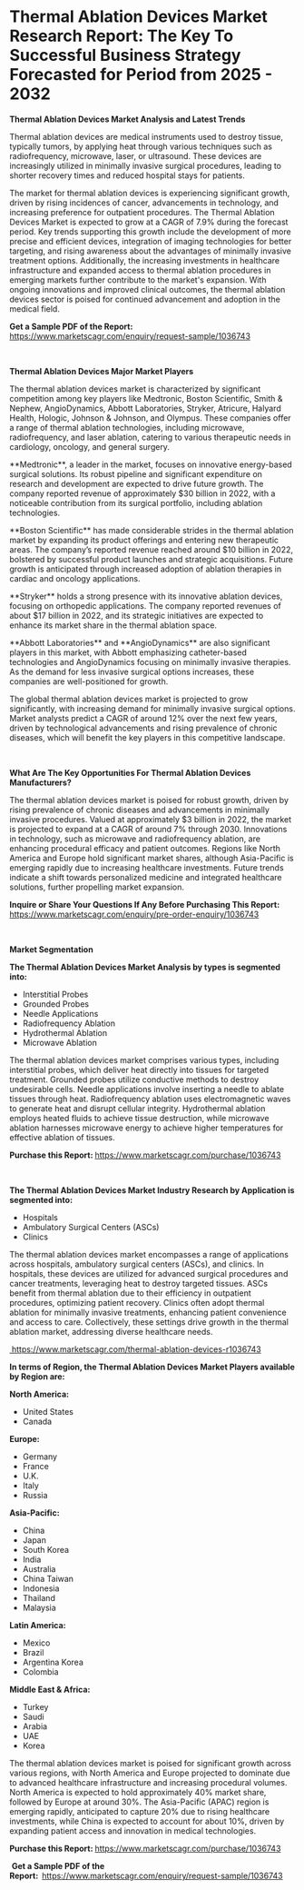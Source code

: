 <p><h1>Thermal Ablation Devices Market Research Report: The Key To Successful Business Strategy Forecasted for Period from 2025 - 2032</h1></p><p><strong>Thermal Ablation Devices Market Analysis and Latest Trends</strong></p>
<p><p>Thermal ablation devices are medical instruments used to destroy tissue, typically tumors, by applying heat through various techniques such as radiofrequency, microwave, laser, or ultrasound. These devices are increasingly utilized in minimally invasive surgical procedures, leading to shorter recovery times and reduced hospital stays for patients. </p><p>The market for thermal ablation devices is experiencing significant growth, driven by rising incidences of cancer, advancements in technology, and increasing preference for outpatient procedures. The Thermal Ablation Devices Market is expected to grow at a CAGR of 7.9% during the forecast period. Key trends supporting this growth include the development of more precise and efficient devices, integration of imaging technologies for better targeting, and rising awareness about the advantages of minimally invasive treatment options. Additionally, the increasing investments in healthcare infrastructure and expanded access to thermal ablation procedures in emerging markets further contribute to the market's expansion. With ongoing innovations and improved clinical outcomes, the thermal ablation devices sector is poised for continued advancement and adoption in the medical field.</p></p>
<p><strong>Get a Sample PDF of the Report:&nbsp;</strong> <a href="https://www.marketscagr.com/enquiry/request-sample/1036743?utm_campaign=2991&utm_medium=2&utm_source=Github&utm_content=ia&utm_term=14042025&utm_id=thermal-ablation-devices">https://www.marketscagr.com/enquiry/request-sample/1036743</a></p>
<p>&nbsp;</p>
<p><strong>Thermal Ablation Devices Major Market Players</strong></p>
<p><p>The thermal ablation devices market is characterized by significant competition among key players like Medtronic, Boston Scientific, Smith & Nephew, AngioDynamics, Abbott Laboratories, Stryker, Atricure, Halyard Health, Hologic, Johnson & Johnson, and Olympus. These companies offer a range of thermal ablation technologies, including microwave, radiofrequency, and laser ablation, catering to various therapeutic needs in cardiology, oncology, and general surgery.</p><p>**Medtronic**, a leader in the market, focuses on innovative energy-based surgical solutions. Its robust pipeline and significant expenditure on research and development are expected to drive future growth. The company reported revenue of approximately $30 billion in 2022, with a noticeable contribution from its surgical portfolio, including ablation technologies.</p><p>**Boston Scientific** has made considerable strides in the thermal ablation market by expanding its product offerings and entering new therapeutic areas. The company’s reported revenue reached around $10 billion in 2022, bolstered by successful product launches and strategic acquisitions. Future growth is anticipated through increased adoption of ablation therapies in cardiac and oncology applications.</p><p>**Stryker** holds a strong presence with its innovative ablation devices, focusing on orthopedic applications. The company reported revenues of about $17 billion in 2022, and its strategic initiatives are expected to enhance its market share in the thermal ablation space.</p><p>**Abbott Laboratories** and **AngioDynamics** are also significant players in this market, with Abbott emphasizing catheter-based technologies and AngioDynamics focusing on minimally invasive therapies. As the demand for less invasive surgical options increases, these companies are well-positioned for growth.</p><p>The global thermal ablation devices market is projected to grow significantly, with increasing demand for minimally invasive surgical options. Market analysts predict a CAGR of around 12% over the next few years, driven by technological advancements and rising prevalence of chronic diseases, which will benefit the key players in this competitive landscape.</p></p>
<p>&nbsp;</p>
<p><strong>What Are The Key Opportunities For Thermal Ablation Devices Manufacturers?</strong></p>
<p><p>The thermal ablation devices market is poised for robust growth, driven by rising prevalence of chronic diseases and advancements in minimally invasive procedures. Valued at approximately $3 billion in 2022, the market is projected to expand at a CAGR of around 7% through 2030. Innovations in technology, such as microwave and radiofrequency ablation, are enhancing procedural efficacy and patient outcomes. Regions like North America and Europe hold significant market shares, although Asia-Pacific is emerging rapidly due to increasing healthcare investments. Future trends indicate a shift towards personalized medicine and integrated healthcare solutions, further propelling market expansion.</p></p>
<p><strong>Inquire or Share Your Questions If Any Before Purchasing This Report:</strong> <a href="https://www.marketscagr.com/enquiry/pre-order-enquiry/1036743?utm_campaign=2991&utm_medium=2&utm_source=Github&utm_content=ia&utm_term=14042025&utm_id=thermal-ablation-devices">https://www.marketscagr.com/enquiry/pre-order-enquiry/1036743</a></p>
<p>&nbsp;</p>
<p><strong>Market Segmentation</strong></p>
<p><strong>The Thermal Ablation Devices Market Analysis by types is segmented into:</strong></p>
<p><ul><li>Interstitial Probes</li><li>Grounded Probes</li><li>Needle Applications</li><li>Radiofrequency Ablation</li><li>Hydrothermal Ablation</li><li>Microwave Ablation</li></ul></p>
<p><p>The thermal ablation devices market comprises various types, including interstitial probes, which deliver heat directly into tissues for targeted treatment. Grounded probes utilize conductive methods to destroy undesirable cells. Needle applications involve inserting a needle to ablate tissues through heat. Radiofrequency ablation uses electromagnetic waves to generate heat and disrupt cellular integrity. Hydrothermal ablation employs heated fluids to achieve tissue destruction, while microwave ablation harnesses microwave energy to achieve higher temperatures for effective ablation of tissues.</p></p>
<p><strong>Purchase this Report:&nbsp;</strong><a href="https://www.marketscagr.com/purchase/1036743?utm_campaign=2991&utm_medium=2&utm_source=Github&utm_content=ia&utm_term=14042025&utm_id=thermal-ablation-devices">https://www.marketscagr.com/purchase/1036743</a></p>
<p>&nbsp;</p>
<p><strong>The Thermal Ablation Devices Market Industry Research by Application is segmented into:</strong></p>
<p><ul><li>Hospitals</li><li>Ambulatory Surgical Centers (ASCs)</li><li>Clinics</li></ul></p>
<p><p>The thermal ablation devices market encompasses a range of applications across hospitals, ambulatory surgical centers (ASCs), and clinics. In hospitals, these devices are utilized for advanced surgical procedures and cancer treatments, leveraging heat to destroy targeted tissues. ASCs benefit from thermal ablation due to their efficiency in outpatient procedures, optimizing patient recovery. Clinics often adopt thermal ablation for minimally invasive treatments, enhancing patient convenience and access to care. Collectively, these settings drive growth in the thermal ablation market, addressing diverse healthcare needs.</p></p>
<p><a href="https://www.marketscagr.com/thermal-ablation-devices-r1036743?utm_campaign=2991&utm_medium=2&utm_source=Github&utm_content=ia&utm_term=14042025&utm_id=thermal-ablation-devices">&nbsp;https://www.marketscagr.com/thermal-ablation-devices-r1036743</a></p>
<p><strong>In terms of Region, the Thermal Ablation Devices Market Players available by Region are:</strong></p>
<p>
    <p> <strong> North America: </strong>
        <ul>
            <li>United States</li>
            <li>Canada</li>
        </ul>
        </p> 
    <p> <strong> Europe: </strong>
        <ul>
            <li>Germany</li>
            <li>France</li>
            <li>U.K.</li>
            <li>Italy</li>
            <li>Russia</li>
        </ul>
        </p> 
    <p> <strong> Asia-Pacific: </strong>
        <ul>
            <li>China</li>
            <li>Japan</li>
            <li>South Korea</li>
            <li>India</li>
            <li>Australia</li>
            <li>China Taiwan</li>
            <li>Indonesia</li>
            <li>Thailand</li>
            <li>Malaysia</li>
        </ul>
        </p> 
    <p> <strong> Latin America: </strong>
        <ul>
            <li>Mexico</li>
            <li>Brazil</li>
            <li>Argentina Korea</li>
            <li>Colombia</li>
        </ul>
        </p> 
    <p> <strong> Middle East & Africa: </strong>
        <ul>
            <li>Turkey</li>
            <li>Saudi</li>
            <li>Arabia</li>
            <li>UAE</li>
            <li>Korea</li>
        </ul>
    </p>
    </p>
<p><p>The thermal ablation devices market is poised for significant growth across various regions, with North America and Europe projected to dominate due to advanced healthcare infrastructure and increasing procedural volumes. North America is expected to hold approximately 40% market share, followed by Europe at around 30%. The Asia-Pacific (APAC) region is emerging rapidly, anticipated to capture 20% due to rising healthcare investments, while China is expected to account for about 10%, driven by expanding patient access and innovation in medical technologies.</p></p>
<p><strong>Purchase this Report: </strong><a href="https://www.marketscagr.com/purchase/1036743?utm_campaign=2991&utm_medium=2&utm_source=Github&utm_content=ia&utm_term=14042025&utm_id=thermal-ablation-devices">https://www.marketscagr.com/purchase/1036743</a></p>
<p>&nbsp;<strong>Get a Sample PDF of the Report:&nbsp;&nbsp;</strong><a href="https://www.marketscagr.com/enquiry/request-sample/1036743?utm_campaign=2991&utm_medium=2&utm_source=Github&utm_content=ia&utm_term=14042025&utm_id=thermal-ablation-devices">https://www.marketscagr.com/enquiry/request-sample/1036743</a></p>
<p><strong></strong></p>
<p><p></p><p></p><p></p></p>